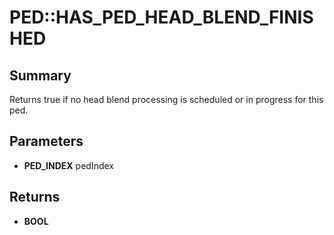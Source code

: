 # PED::HAS_PED_HEAD_BLEND_FINISHED

## Summary
Returns true if no head blend processing is scheduled or in progress for this ped.

## Parameters
* **PED_INDEX** pedIndex

## Returns
* **BOOL**